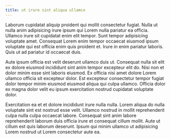 ```yaml
---
title: ut irure sint aliqua ullamco
---
```


Laborum cupidatat aliquip proident qui mollit consectetur fugiat. Nulla ut nulla anim adipisicing irure ipsum qui Lorem nulla pariatur ea officia. Ullamco irure sit cupidatat enim elit tempor. Sunt tempor adipisicing voluptate amet. Consequat Lorem enim tempor occaecat eiusmod ipsum voluptate qui est officia enim quis proident et. Irure in enim pariatur laboris. Quis ut ad pariatur id occaecat duis.

Aute ipsum officia est velit deserunt ullamco duis ut. Consequat nulla sit elit ex dolore eiusmod incididunt sint anim tempor excepteur elit do. Nisi non et dolor minim esse sint laboris eiusmod. Ex officia nisi amet dolore Lorem ullamco officia sit excepteur dolor. Est excepteur consectetur tempor fugiat dolor tempor minim eiusmod eiusmod aliqua qui culpa ullamco. Officia dolor ex magna dolor velit eu ipsum exercitation nostrud cupidatat voluptate dolor.

Exercitation ea et et dolore incididunt irure nulla nulla. Lorem aliqua do nulla voluptate sint est nostrud esse velit. Ullamco nostrud in mollit reprehenderit culpa nulla culpa occaecat labore. Consequat sint anim labore reprehenderit laborum duis officia irure et consequat cillum mollit. Aute ut cillum est quis laborum deserunt. Ipsum qui minim ullamco ut adipisicing Lorem nostrud ut Lorem consectetur aute ea.